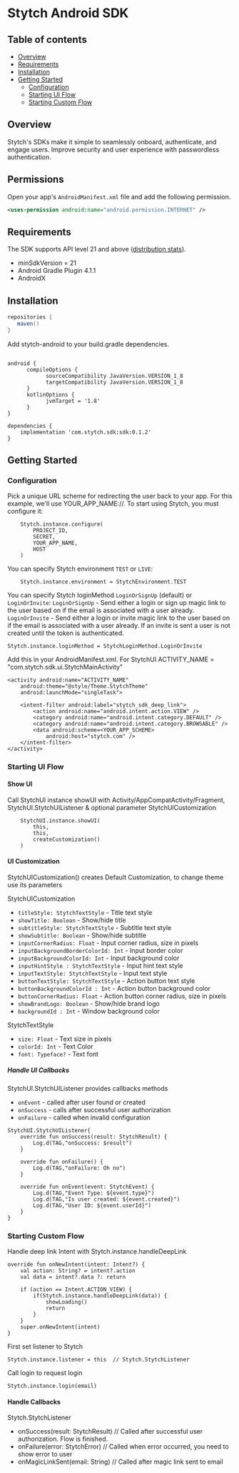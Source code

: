 # Stytch Android SDK

## Table of contents

* [Overview](#overview)
* [Requirements](#requirements)
* [Installation](#installation)
* [Getting Started](#getting-started)
  * [Configuration](#configuration)
  * [Starting UI Flow](#starting-ui-flow)
  * [Starting Custom Flow](#starting-custom-flow)

## Overview

Stytch's SDKs make it simple to seamlessly onboard, authenticate, and engage users. Improve security and user experience with passwordless authentication.

## Permissions

Open your app's `AndroidManifest.xml` file and add the following permission.

```xml
<uses-permission android:name="android.permission.INTERNET" />
```

## Requirements

The SDK supports API level 21 and above ([distribution stats](https://developer.android.com/about/dashboards/index.html)).

- minSdkVersion = 21
- Android Gradle Plugin 4.1.1
- AndroidX

## Installation

```gradle
repositories {
   maven()
}
```

Add stytch-android to your build.gradle dependencies.

```app-gradle

android {
      compileOptions {
            sourceCompatibility JavaVersion.VERSION_1_8
            targetCompatibility JavaVersion.VERSION_1_8
      }
      kotlinOptions {
            jvmTarget = '1.8'
      }
}
            
dependencies {
    implementation 'com.stytch.sdk:sdk:0.1.2'
}
```

## Getting Started

### Configuration

Pick a unique URL scheme for redirecting the user back to your app.
For this example, we'll use YOUR_APP_NAME://.
To start using Stytch, you must configure it:

```
    Stytch.instance.configure(
        PROJECT_ID,
        SECRET,
        YOUR_APP_NAME,
        HOST
    )
```

You can specify Stytch environment `TEST` or `LIVE`:

```
    Stytch.instance.environment = StytchEnvironment.TEST
```

You can specify Stytch loginMethod `LoginOrSignUp` (default) or `LoginOrInvite`:
`LoginOrSignUp`  - Send either a login or sign up magic link to the user based on if the email is associated with a user already. 
`LoginOrInvite` - Send either a login or invite magic link to the user based on if the email is associated with a user already. If an invite is sent a user is not created until the token is authenticated. 
```
Stytch.instance.loginMethod = StytchLoginMethod.LoginOrInvite
```

Add this in your AndroidManifest.xml.
For StytchUI ACTIVITY_NAME = "com.stytch.sdk.ui.StytchMainActivity"

```
<activity android:name="ACTIVITY_NAME"
    android:theme="@style/Theme.StytchTheme"
    android:launchMode="singleTask">

    <intent-filter android:label="stytch_sdk_deep_link">
        <action android:name="android.intent.action.VIEW" />
        <category android:name="android.intent.category.DEFAULT" />
        <category android:name="android.intent.category.BROWSABLE" />
        <data android:scheme=<YOUR_APP_SCHEME>
            android:host="stytch.com" />
    </intent-filter>
</activity>
```

### Starting UI Flow

#### Show UI

Call StytchUI instance showUI with Activity/AppCompatActivity/Fragment, StytchUI.StytchUIListener & optional parameter StytchUICustomization

```
    StytchUI.instance.showUI(
        this,
        this,
        createCustomization()
    )
```

#### UI Customization

StytchUICustomization() creates Default Customization, to change theme use its parameters

StytchUICustomization
- `titleStyle: StytchTextStyle` - Title text style
- `showTitle: Boolean` - Show/hide title
- `subtitleStyle: StytchTextStyle` - Subtitle text style
- `showSubtitle: Boolean` - Show/hide subtitle
- `inputCornerRadius: Float` - Input corner radius, size in pixels
- `inputBackgroundBorderColorId: Int` - Input border color
- `inputBackgroundColorId: Int` - Input background color
- `inputHintStyle : StytchTextStyle` - Input hint text style
- `inputTextStyle: StytchTextStyle` - Input text style
- `buttonTextStyle: StytchTextStyle` - Action button text style
- `buttonBackgroundColorId : Int` - Action button background color
- `buttonCornerRadius: Float` - Action button corner radius, size in pixels
- `showBrandLogo: Boolean` - Show/hide brand logo
- `backgroundId : Int` - Window background color

StytchTextStyle
- `size: Float` - Text size in pixels
- `colorId: Int` - Text Color
- `font: Typeface?` - Text font

##### Handle UI Callbacks

StytchUI.StytchUIListener provides callbacks methods
- `onEvent` - called after user found or created
- `onSuccess` - calls after successful user authorization
- `onFailure` - called when invalid configuration

```
StytchUI.StytchUIListener{
    override fun onSuccess(result: StytchResult) {
        Log.d(TAG,"onSuccess: $result")
    }

    override fun onFailure() {
        Log.d(TAG,"onFailure: Oh no")
    }
    
    override fun onEvent(event: StytchEvent) {
        Log.d(TAG,"Event Type: ${event.type}")
        Log.d(TAG,"Is user created: ${event.created}")
        Log.d(TAG,"User ID: ${event.userId}")
    }
}
```

### Starting Custom Flow


Handle deep link Intent with Stytch.instance.handleDeepLink
```
override fun onNewIntent(intent: Intent?) {
    val action: String? = intent?.action
    val data = intent?.data ?: return

    if (action == Intent.ACTION_VIEW) {
        if(Stytch.instance.handleDeepLink(data)) {
            showLoading()
            return
        }
    }
    super.onNewIntent(intent)
}
```

First set listener to Stytch
```
Stytch.instance.listener = this  // Stytch.StytchListener
```

Call login to request login
```
Stytch.instance.login(email)
```

#### Handle Callbacks

Stytch.StytchListener
- onSuccess(result: StytchResult) // Called after successful user authorization. Flow is finished.
- onFailure(error: StytchError) // Called when error occurred, you need to show error to user
- onMagicLinkSent(email: String) // Called after magic link sent to email
